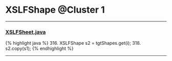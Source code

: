 # XSLFShape @Cluster 1

***

### [XSLFSheet.java](https://searchcode.com/codesearch/view/97406768/)
{% highlight java %}
316. XSLFShape s2 = tgtShapes.get(i);
318. s2.copy(s1);
{% endhighlight %}

***

